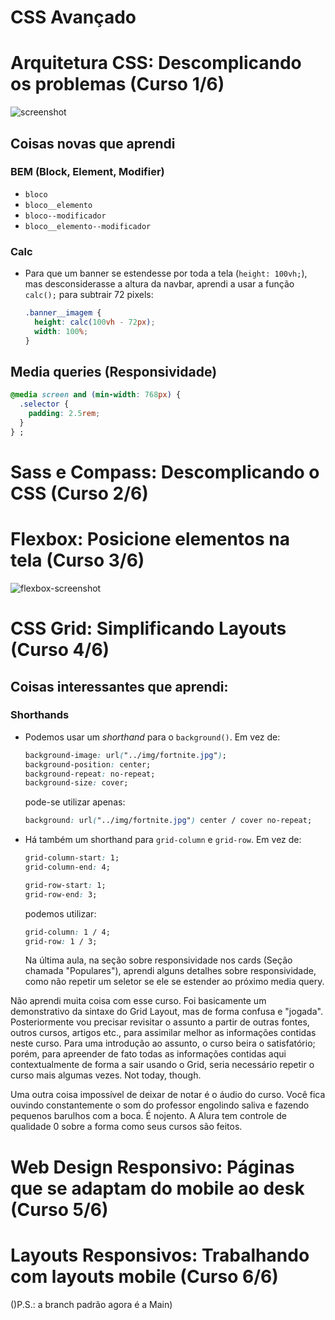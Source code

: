 # CSS Avançado

# Arquitetura CSS: Descomplicando os problemas (Curso 1/6)

![screenshot](https://github.com/divertimentos/advanced-css/blob/main/0-arquitetura-css/assets/img/0-arquitetura-screenshot.jpg)

## Coisas novas que aprendi

### BEM (Block, Element, Modifier)

- `bloco`
- `bloco__elemento`
- `bloco--modificador`
- `bloco__elemento--modificador`

### Calc

- Para que um banner se estendesse por toda a tela (`height: 100vh;`), mas desconsiderasse a altura da navbar, aprendi a usar a função `calc();` para subtrair 72 pixels:

  ```css
  .banner__imagem {
    height: calc(100vh - 72px);
    width: 100%;
  }
  ```

## Media queries (Responsividade)

```css
@media screen and (min-width: 768px) {
  .selector {
    padding: 2.5rem;
  }
} ;
```

# Sass e Compass: Descomplicando o CSS (Curso 2/6)

# Flexbox: Posicione elementos na tela (Curso 3/6)

![flexbox-screenshot](https://github.com/guilherme-learning-center/advanced-css/blob/main/3-flexbox/media/flexbox-screenshot.png)

# CSS Grid: Simplificando Layouts (Curso 4/6)

## Coisas interessantes que aprendi:

### Shorthands

- Podemos usar um _shorthand_ para o `background()`. Em vez de:

  ```css
  background-image: url("../img/fortnite.jpg");
  background-position: center;
  background-repeat: no-repeat;
  background-size: cover;
  ```

  pode-se utilizar apenas:

  ```css
  background: url("../img/fortnite.jpg") center / cover no-repeat;
  ```

- Há também um shorthand para `grid-column` e `grid-row`. Em vez de:

  ```css
  grid-column-start: 1;
  grid-column-end: 4;

  grid-row-start: 1;
  grid-row-end: 3;
  ```

  podemos utilizar:

  ```css
  grid-column: 1 / 4;
  grid-row: 1 / 3;
  ```

  Na última aula, na seção sobre responsividade nos cards (Seção chamada "Populares"), aprendi alguns detalhes sobre responsividade, como não repetir um seletor se ele se estender ao próximo media query.

Não aprendi muita coisa com esse curso. Foi basicamente um demonstrativo da sintaxe do Grid Layout, mas de forma confusa e "jogada". Posteriormente vou precisar revisitar o assunto a partir de outras fontes, outros cursos, artigos etc., para assimilar melhor as informações contidas neste curso. Para uma introdução ao assunto, o curso beira o satisfatório; porém, para apreender de fato todas as informações contidas aqui contextualmente de forma a sair usando o Grid, seria necessário repetir o curso mais algumas vezes. Not today, though.

Uma outra coisa impossível de deixar de notar é o áudio do curso. Você fica ouvindo constantemente o som do professor engolindo saliva e fazendo pequenos barulhos com a boca. É nojento. A Alura tem controle de qualidade 0 sobre a forma como seus cursos são feitos.

# Web Design Responsivo: Páginas que se adaptam do mobile ao desk (Curso 5/6)

# Layouts Responsivos: Trabalhando com layouts mobile (Curso 6/6)

()P.S.: a branch padrão agora é a Main)
